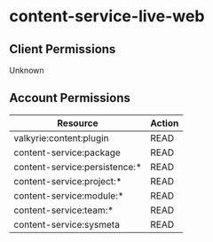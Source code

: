 # content-service-live-web


## Client Permissions
Unknown

## Account Permissions
| Resource | Action |
| - | - |
| valkyrie:content:plugin | READ |
| content-service:package | READ |
| content-service:persistence:* | READ |
| content-service:project:* | READ |
| content-service:module:* | READ |
| content-service:team:* | READ |
| content-service:sysmeta | READ |

